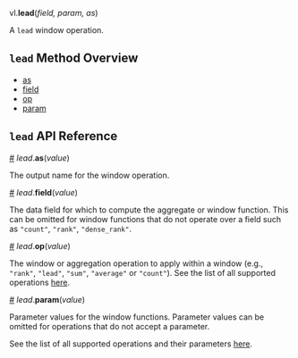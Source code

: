 vl.<b>lead</b>(<em>field, param, as</em>)

A <code>lead</code> window operation.

## <code>lead</code> Method Overview

* <a href="#as">as</a>
* <a href="#field">field</a>
* <a href="#op">op</a>
* <a href="#param">param</a>

## <code>lead</code> API Reference

<a id="as" href="#as">#</a>
<em>lead</em>.<b>as</b>(<em>value</em>)

The output name for the window operation.

<a id="field" href="#field">#</a>
<em>lead</em>.<b>field</b>(<em>value</em>)

The data field for which to compute the aggregate or window function. This can be omitted for window functions that do not operate over a field such as `"count"`, `"rank"`, `"dense_rank"`.

<a id="op" href="#op">#</a>
<em>lead</em>.<b>op</b>(<em>value</em>)

The window or aggregation operation to apply within a window (e.g., `"rank"`, `"lead"`, `"sum"`, `"average"` or `"count"`). See the list of all supported operations [here](https://vega.github.io/vega-lite/docs/window.html#ops).

<a id="param" href="#param">#</a>
<em>lead</em>.<b>param</b>(<em>value</em>)

Parameter values for the window functions. Parameter values can be omitted for operations that do not accept a parameter.

See the list of all supported operations and their parameters [here](https://vega.github.io/vega-lite/docs/transforms/window.html).

